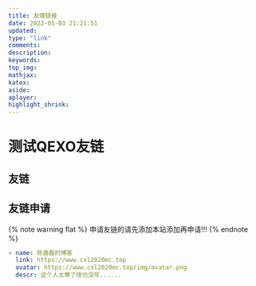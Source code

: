 ```yaml
---
title: 友情链接
date: 2022-05-03 21:21:51
updated:
type: "link" 
comments:
description:
keywords:
top_img:
mathjax:
katex:
aside:
aplayer:
highlight_shrink:
---
```


# 测试QEXO友链

## 友链

<div id="qexo-friends"></div>
<link rel="stylesheet" href="https://cdn.cxl2020mc.top/npm/qexo-static/hexo/friends/friends.css"/>
<script src="https://cdn.cxl2020mc.top/npm/qexo-static/hexo/friends/friends.js"></script>
<script>loadQexoFriends("qexo-friends", "https://qexo.cxl2020mc.top")</script>

## 友链申请

<div id="friends-api"></div>

<script src="https://cdn.cxl2020mc.top/gh/Fgaoxing/blog-cdn@main/source/js/friends-api.js"></script>

<script>qexo_friend_api("friends-api","https://qexo.cxl2020mc.top");</script>

{% note warning flat %}
申请友链的请先添加本站添加再申请!!!
{% endnote %}

```yml
- name: 陈鑫磊的博客
  link: https://www.cxl2020mc.top
  avatar: https://www.cxl2020mc.top/img/avatar.png
  descr: 这个人太懒了啥也没写......
```

